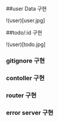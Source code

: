 ##user Data 구현

!(user)[user.jpg]

##todo/:id 구현

!(user)[todo.jpg]

### gitignore 구현

### contoller 구현

### router 구현

### error server 구현
